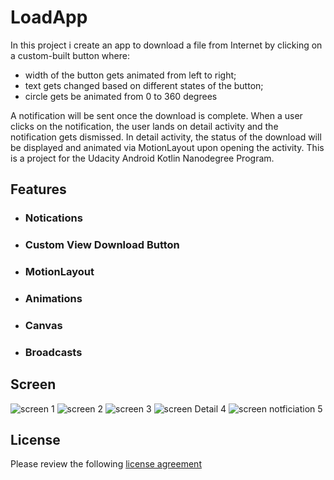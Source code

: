 # LoadApp

In this project i  create an app to download a file from Internet by clicking on a custom-built button where:
 - width of the button gets animated from left to right;
 - text gets changed based on different states of the button;
 - circle gets be animated from 0 to 360 degrees

A notification will be sent once the download is complete. When a user clicks on the notification, the user lands on detail activity and the notification gets dismissed. In detail activity, the status of the download will be displayed and animated via MotionLayout upon opening the activity. This is a project for the Udacity Android Kotlin Nanodegree Program.


## Features 

* ### Notications
* ### Custom View Download Button 
* ### MotionLayout
* ### Animations
* ### Canvas
* ### Broadcasts

## Screen

![screen 1](https://user-images.githubusercontent.com/58629019/213781387-ec8245e7-9fbd-442b-99c7-978f402febf2.jpg)
![screen 2](https://user-images.githubusercontent.com/58629019/213781391-fd0441ba-9fda-49b1-ab03-9ae338e97d6b.jpg)
![screen 3](https://user-images.githubusercontent.com/58629019/213781393-cc143de8-6fcc-4620-8ce1-a51cc99ddea0.jpg)
![screen Detail 4](https://user-images.githubusercontent.com/58629019/213781395-aa97734a-0a3a-4c2f-aabd-748cc446e927.jpg)
![screen notficiation 5](https://user-images.githubusercontent.com/58629019/213781396-33d1b4cf-ba58-41e7-9341-3ab0056f3f23.jpg)




## License
Please review the following [license agreement](https://bumptech.github.io/glide/dev/open-source-licenses.html)


